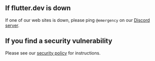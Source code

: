 ## If flutter.dev is down

If one of our web sites is down, please ping `@emergency` on our [Discord server](./contributing/Chat.md).

## If you find a security vulnerability

Please see our [security policy](https://docs.flutter.dev/security#reporting-vulnerabilities) for instructions.
